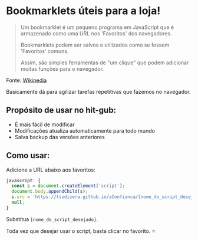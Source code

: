 # Bookmarklets úteis para a loja!

>Um bookmarklet é um pequeno programa em JavaScript que é armazenado como uma URL nos 'Favoritos' dos navegadores.
>
>Bookmarklets podem ser salvos e utilizados como se fossem 'Favoritos' comuns.
>
>Assim, são simples ferramentas de "um clique" que podem adicionar muitas funções para o navegador.

Fonte: [Wikipedia](https://pt.wikipedia.org/wiki/Bookmarklet)

Basicamente dá para agilizar tarefas repetitivas que fazemos no navegador.

## Propósito de usar no hit-gub:
- É mais fácil de modificar
- Modificações atualiza automaticamente para todo mundo
- Salva backup das versões anteriores

## Como usar:
Adicione a URL abaixo aos favoritos:

```js
javascript: {
  const s = document.createElement('script');
  document.body.appendChild(s);
  s.src = 'https://tsudizera.github.io/aConfianca/[nome_do_script_desejado].js';
  null;
}
```

Substitua `[nome_do_script_desejado]`.

Toda vez que desejar usar o script, basta clicar no favorito. ⭐
